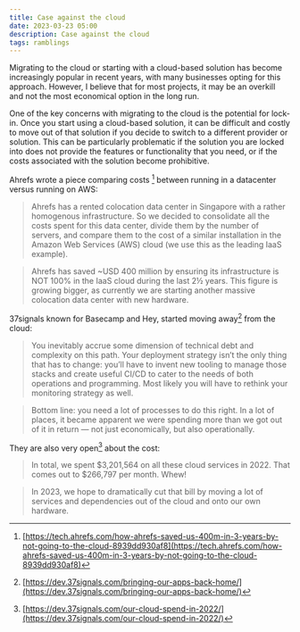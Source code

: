```yaml
---
title: Case against the cloud
date: 2023-03-23 05:00
description: Case against the cloud
tags: ramblings
---
```


Migrating to the cloud or starting with a cloud-based solution has become increasingly popular in recent years, with many businesses 
opting for this approach. However, I believe that for most projects, it may be an overkill and not the most economical 
option in the long run.

One of the key concerns with migrating to the cloud is the potential for lock-in. Once you start using a cloud-based solution, 
it can be difficult and costly to move out of that solution if you decide to switch to a different provider or solution. This 
can be particularly problematic if the solution you are locked into does not provide the features or functionality that you need, 
or if the costs associated with the solution become prohibitive.

Ahrefs wrote a piece comparing costs [^1] between running in a datacenter versus running on AWS:

> Ahrefs has a rented colocation data center in Singapore with a rather homogenous infrastructure. So we decided to consolidate all the costs spent for this data center, divide them by the number of servers, and compare them to the cost of a similar installation in the Amazon Web Services (AWS) cloud (we use this as the leading IaaS example). 

> Ahrefs has saved ~USD 400 million by ensuring its infrastructure is NOT 100% in the IaaS cloud during the last 2½ years. This figure is growing bigger, as currently we are starting another massive colocation data center with new hardware.


37signals known for Basecamp and Hey, started moving away[^2] from the cloud:

> You inevitably accrue some dimension of technical debt and complexity on this path. Your deployment strategy isn’t the only thing that has to change: you’ll have to invent new tooling to manage those stacks and create useful CI/CD to cater to the needs of both operations and programming. Most likely you will have to rethink your monitoring strategy as well.

> Bottom line: you need a lot of processes to do this right. In a lot of places, it became apparent we were spending more than we got out of it in return — not just economically, but also operationally.


They are also very open[^3] about the cost:

> In total, we spent $3,201,564 on all these cloud services in 2022. That comes out to $266,797 per month. Whew!

> In 2023, we hope to dramatically cut that bill by moving a lot of services and dependencies out of the cloud and onto our own hardware. 



[^1]: [https://tech.ahrefs.com/how-ahrefs-saved-us-400m-in-3-years-by-not-going-to-the-cloud-8939dd930af8](https://tech.ahrefs.com/how-ahrefs-saved-us-400m-in-3-years-by-not-going-to-the-cloud-8939dd930af8)
[^2]: [https://dev.37signals.com/bringing-our-apps-back-home/](https://dev.37signals.com/bringing-our-apps-back-home/)
[^3]: [https://dev.37signals.com/our-cloud-spend-in-2022/](https://dev.37signals.com/our-cloud-spend-in-2022/)
